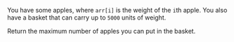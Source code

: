 You have some apples, where `arr[i]` is the weight of the `i`th apple.  You also have a basket that can carry up to `5000` units of weight.

Return the maximum number of apples you can put in the basket.